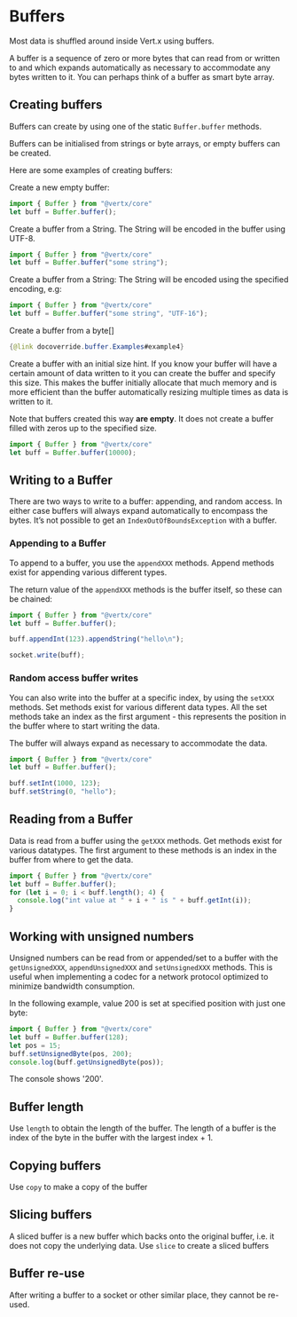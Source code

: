 # Buffers

Most data is shuffled around inside Vert.x using buffers.

A buffer is a sequence of zero or more bytes that can read from or
written to and which expands automatically as necessary to accommodate
any bytes written to it. You can perhaps think of a buffer as smart byte
array.

## Creating buffers

Buffers can create by using one of the static `Buffer.buffer` methods.

Buffers can be initialised from strings or byte arrays, or empty buffers
can be created.

Here are some examples of creating buffers:

Create a new empty buffer:

``` js
import { Buffer } from "@vertx/core"
let buff = Buffer.buffer();
```

Create a buffer from a String. The String will be encoded in the buffer
using UTF-8.

``` js
import { Buffer } from "@vertx/core"
let buff = Buffer.buffer("some string");
```

Create a buffer from a String: The String will be encoded using the
specified encoding, e.g:

``` js
import { Buffer } from "@vertx/core"
let buff = Buffer.buffer("some string", "UTF-16");
```

Create a buffer from a byte\[\]

``` java
{@link docoverride.buffer.Examples#example4}
```

Create a buffer with an initial size hint. If you know your buffer will
have a certain amount of data written to it you can create the buffer
and specify this size. This makes the buffer initially allocate that
much memory and is more efficient than the buffer automatically resizing
multiple times as data is written to it.

Note that buffers created this way **are empty**. It does not create a
buffer filled with zeros up to the specified size.

``` js
import { Buffer } from "@vertx/core"
let buff = Buffer.buffer(10000);
```

## Writing to a Buffer

There are two ways to write to a buffer: appending, and random access.
In either case buffers will always expand automatically to encompass the
bytes. It’s not possible to get an `IndexOutOfBoundsException` with a
buffer.

### Appending to a Buffer

To append to a buffer, you use the `appendXXX` methods. Append methods
exist for appending various different types.

The return value of the `appendXXX` methods is the buffer itself, so
these can be chained:

``` js
import { Buffer } from "@vertx/core"
let buff = Buffer.buffer();

buff.appendInt(123).appendString("hello\n");

socket.write(buff);
```

### Random access buffer writes

You can also write into the buffer at a specific index, by using the
`setXXX` methods. Set methods exist for various different data types.
All the set methods take an index as the first argument - this
represents the position in the buffer where to start writing the data.

The buffer will always expand as necessary to accommodate the data.

``` js
import { Buffer } from "@vertx/core"
let buff = Buffer.buffer();

buff.setInt(1000, 123);
buff.setString(0, "hello");
```

## Reading from a Buffer

Data is read from a buffer using the `getXXX` methods. Get methods exist
for various datatypes. The first argument to these methods is an index
in the buffer from where to get the data.

``` js
import { Buffer } from "@vertx/core"
let buff = Buffer.buffer();
for (let i = 0; i < buff.length(); 4) {
  console.log("int value at " + i + " is " + buff.getInt(i));
}
```

## Working with unsigned numbers

Unsigned numbers can be read from or appended/set to a buffer with the
`getUnsignedXXX`, `appendUnsignedXXX` and `setUnsignedXXX` methods. This
is useful when implementing a codec for a network protocol optimized to
minimize bandwidth consumption.

In the following example, value 200 is set at specified position with
just one byte:

``` js
import { Buffer } from "@vertx/core"
let buff = Buffer.buffer(128);
let pos = 15;
buff.setUnsignedByte(pos, 200);
console.log(buff.getUnsignedByte(pos));
```

The console shows '200'.

## Buffer length

Use `length` to obtain the length of the buffer. The length of a buffer
is the index of the byte in the buffer with the largest index + 1.

## Copying buffers

Use `copy` to make a copy of the buffer

## Slicing buffers

A sliced buffer is a new buffer which backs onto the original buffer,
i.e. it does not copy the underlying data. Use `slice` to create a
sliced buffers

## Buffer re-use

After writing a buffer to a socket or other similar place, they cannot
be re-used.
